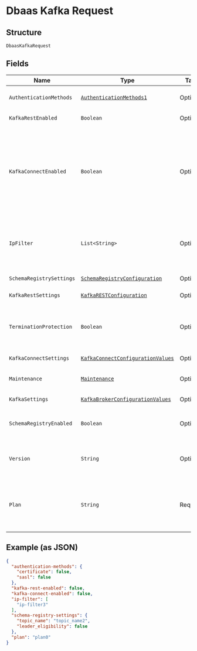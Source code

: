 
# Dbaas Kafka Request

## Structure

`DbaasKafkaRequest`

## Fields

| Name | Type | Tags | Description | Getter | Setter |
|  --- | --- | --- | --- | --- | --- |
| `AuthenticationMethods` | [`AuthenticationMethods1`](../../doc/models/authentication-methods-1.md) | Optional | Kafka authentication methods | AuthenticationMethods1 getAuthenticationMethods() | setAuthenticationMethods(AuthenticationMethods1 authenticationMethods) |
| `KafkaRestEnabled` | `Boolean` | Optional | Enable Kafka-REST service | Boolean getKafkaRestEnabled() | setKafkaRestEnabled(Boolean kafkaRestEnabled) |
| `KafkaConnectEnabled` | `Boolean` | Optional | Allow clients to connect to kafka_connect from the public internet for service nodes that are in a project VPC or another type of private network | Boolean getKafkaConnectEnabled() | setKafkaConnectEnabled(Boolean kafkaConnectEnabled) |
| `IpFilter` | `List<String>` | Optional | Allow incoming connections from CIDR address block, e.g. '10.20.0.0/16' | List<String> getIpFilter() | setIpFilter(List<String> ipFilter) |
| `SchemaRegistrySettings` | [`SchemaRegistryConfiguration`](../../doc/models/schema-registry-configuration.md) | Optional | - | SchemaRegistryConfiguration getSchemaRegistrySettings() | setSchemaRegistrySettings(SchemaRegistryConfiguration schemaRegistrySettings) |
| `KafkaRestSettings` | [`KafkaRESTConfiguration`](../../doc/models/kafka-rest-configuration.md) | Optional | - | KafkaRESTConfiguration getKafkaRestSettings() | setKafkaRestSettings(KafkaRESTConfiguration kafkaRestSettings) |
| `TerminationProtection` | `Boolean` | Optional | Service is protected against termination and powering off | Boolean getTerminationProtection() | setTerminationProtection(Boolean terminationProtection) |
| `KafkaConnectSettings` | [`KafkaConnectConfigurationValues`](../../doc/models/kafka-connect-configuration-values.md) | Optional | - | KafkaConnectConfigurationValues getKafkaConnectSettings() | setKafkaConnectSettings(KafkaConnectConfigurationValues kafkaConnectSettings) |
| `Maintenance` | [`Maintenance`](../../doc/models/maintenance.md) | Optional | Automatic maintenance settings | Maintenance getMaintenance() | setMaintenance(Maintenance maintenance) |
| `KafkaSettings` | [`KafkaBrokerConfigurationValues`](../../doc/models/kafka-broker-configuration-values.md) | Optional | - | KafkaBrokerConfigurationValues getKafkaSettings() | setKafkaSettings(KafkaBrokerConfigurationValues kafkaSettings) |
| `SchemaRegistryEnabled` | `Boolean` | Optional | Enable Schema-Registry service | Boolean getSchemaRegistryEnabled() | setSchemaRegistryEnabled(Boolean schemaRegistryEnabled) |
| `Version` | `String` | Optional | Kafka major version<br>**Constraints**: *Minimum Length*: `1` | String getVersion() | setVersion(String version) |
| `Plan` | `String` | Required | Subscription plan<br>**Constraints**: *Minimum Length*: `1`, *Maximum Length*: `128` | String getPlan() | setPlan(String plan) |

## Example (as JSON)

```json
{
  "authentication-methods": {
    "certificate": false,
    "sasl": false
  },
  "kafka-rest-enabled": false,
  "kafka-connect-enabled": false,
  "ip-filter": [
    "ip-filter3"
  ],
  "schema-registry-settings": {
    "topic_name": "topic_name2",
    "leader_eligibility": false
  },
  "plan": "plan0"
}
```

